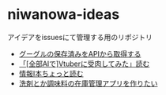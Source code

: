 # niwanowa-ideas

アイデアをissuesにて管理する用のリポジトリ

<!-- ISSUE_LIST_START -->
- [グーグルの保存済みをAPIから取得する](https://github.com/niwanowa/niwanowa-ideas/issues/36)
- [「[全部AIで]Vtuberに受肉してみた」読む](https://github.com/niwanowa/niwanowa-ideas/issues/26)
- [情報Ⅰ本ちょっと読む](https://github.com/niwanowa/niwanowa-ideas/issues/25)
- [洗剤とか調味料の在庫管理アプリを作りたい](https://github.com/niwanowa/niwanowa-ideas/issues/9)
<!-- github actions: Updated on 2024-10-10 08:55:15 UTC-->
<!-- ISSUE_LIST_END -->
